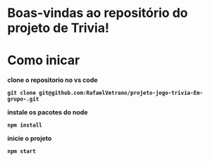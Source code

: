 # Boas-vindas ao repositório do projeto de Trivia!



# Como inicar

<strong>clone o repositorio no vs code<strong>

`git clone git@github.com:RafaelVetrano/projeto-jogo-trivia-Em-grupo-.git`

<strong>instale os pacotes do node<strong>

`npm install`
    
<strong>inicie o projeto<strong>

`npm start`
